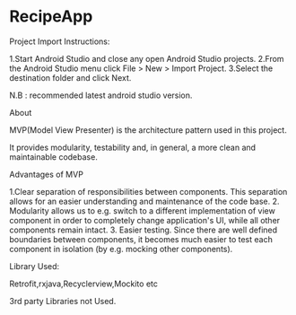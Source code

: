 # RecipeApp

Project Import Instructions:

1.Start Android Studio and close any open Android Studio projects.
2.From the Android Studio menu click File > New > Import Project.
3.Select the destination folder and click Next.

N.B : recommended latest android studio version.


About


MVP(Model View Presenter) is the architecture pattern used in this project.

It provides modularity, testability and, in general, a more clean and maintainable codebase.

Advantages of MVP

 1.Clear separation of responsibilities between components.
    This separation allows for an easier understanding and maintenance of the code 
     base.
2. Modularity allows us to e.g. switch to a different implementation of view
    component in order to completely change application's UI, while all other  
    components remain intact.
3. Easier testing. Since there are well defined boundaries between components, it
    becomes much easier to test each component in isolation (by e.g. mocking other 
    components).

Library Used:

Retrofit,rxjava,Recyclerview,Mockito etc

3rd party Libraries not Used.
